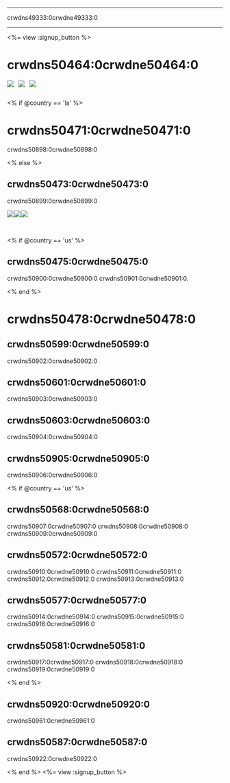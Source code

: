 * * *

crwdns49333:0crwdne49333:0

* * *

<%= view :signup_button %>

# crwdns50464:0crwdne50464:0

<img style="float: left; padding-right: 10px; padding-bottom: 10px;" src="/images/fill-260x200/prize1.jpg" />

<img style="float: left; padding-right: 10px; padding-bottom: 10px;" src="/images/fill-260x200/prize3.png" />

<img styel="float: left; padding-right: 10px; padding-bottom: 10px;" src="/images/fill-260x200/prize4.png" />

<p style="clear:both; height: 0px;">
  &nbsp;
</p>

<% if @country == 'la' %>

# crwdns50471:0crwdne50471:0

crwdns50898:0crwdne50898:0

<% else %>

## crwdns50473:0crwdne50473:0

crwdns50899:0crwdne50899:0

<img style="float:left;" src="/images/fit-130/amazon_giftcards.png" />

<img style="float:left;" src="/images/fit-130/apple_giftcards.png" />

<img styel="float:left;" src="/images/fit-130/microsoft_giftcards.png" />

<p style="clear:both">
  &nbsp;
</p>

<% if @country == 'us' %>

## crwdns50475:0crwdne50475:0

crwdns50900:0crwdne50900:0 crwdns50901:0crwdne50901:0.

<% end %>

# crwdns50478:0crwdne50478:0

## crwdns50599:0crwdne50599:0

crwdns50902:0crwdne50902:0

## crwdns50601:0crwdne50601:0

crwdns50903:0crwdne50903:0

## crwdns50603:0crwdne50603:0

crwdns50904:0crwdne50904:0

## crwdns50905:0crwdne50905:0

crwdns50906:0crwdne50906:0

<% if @country == 'us' %>

## crwdns50568:0crwdne50568:0

crwdns50907:0crwdne50907:0 crwdns50908:0crwdne50908:0 crwdns50909:0crwdne50909:0

## crwdns50572:0crwdne50572:0

crwdns50910:0crwdne50910:0 crwdns50911:0crwdne50911:0 crwdns50912:0crwdne50912:0 crwdns50913:0crwdne50913:0

## crwdns50577:0crwdne50577:0

crwdns50914:0crwdne50914:0 crwdns50915:0crwdne50915:0 crwdns50916:0crwdne50916:0

## crwdns50581:0crwdne50581:0

crwdns50917:0crwdne50917:0 crwdns50918:0crwdne50918:0 crwdns50919:0crwdne50919:0

<% end %>

## crwdns50920:0crwdne50920:0

crwdns50961:0crwdne50961:0

## crwdns50587:0crwdne50587:0

crwdns50922:0crwdne50922:0

<% end %> <%= view :signup_button %>